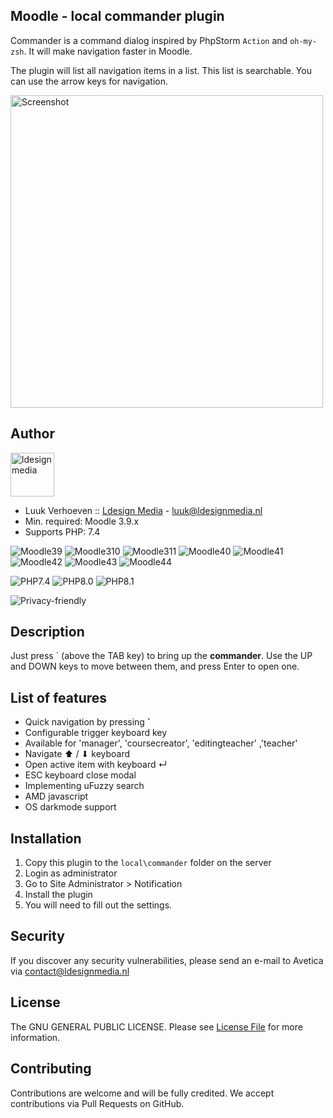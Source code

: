 ## Moodle - local commander plugin
Commander is a command dialog inspired by PhpStorm `Action` and `oh-my-zsh`. It will make navigation faster in Moodle. 

The plugin will list all navigation items in a list. This list is searchable. You can use the arrow keys for navigation.

<img src="https://user-images.githubusercontent.com/995760/216366924-b50cd811-a3ab-4300-b9e8-1ec2a5adcaff.png" alt="Screenshot" style="width: 500px;"/>

## Author
<img src="https://ldesignmedia.nl/themes/ldesignmedia/assets/images/logo/logo.svg" alt="ldesignmedia" height="70px">

* Luuk Verhoeven :: [Ldesign Media](https://ldesignmedia.nl/) - [luuk@ldesignmedia.nl](luuk@ldesignmedia.nl)
* Min. required: Moodle 3.9.x
* Supports PHP: 7.4

![Moodle39](https://img.shields.io/badge/moodle-3.9-brightgreen.svg?logo=moodle)
![Moodle310](https://img.shields.io/badge/moodle-3.10-brightgreen.svg?logo=moodle)
![Moodle311](https://img.shields.io/badge/moodle-3.11-brightgreen.svg?logo=moodle)
![Moodle40](https://img.shields.io/badge/moodle-4.0-brightgreen.svg?logo=moodle)
![Moodle41](https://img.shields.io/badge/moodle-4.1-brightgreen.svg?logo=moodle)
![Moodle42](https://img.shields.io/badge/moodle-4.2-brightgreen.svg?logo=moodle)
![Moodle43](https://img.shields.io/badge/moodle-4.3-brightgreen.svg?logo=moodle)
![Moodle44](https://img.shields.io/badge/moodle-4.4-brightgreen.svg?logo=moodle)


![PHP7.4](https://img.shields.io/badge/PHP-7.4-purple.svg?logo=php)
![PHP8.0](https://img.shields.io/badge/PHP-8.0-purple.svg?logo=php)
![PHP8.1](https://img.shields.io/badge/PHP-8.1-purple.svg?logo=php)

![Privacy-friendly](https://img.shields.io/badge/Privacy-friendly-brightgreen.svg)

## Description

Just press ` (above the TAB key) to bring up the **commander**. Use the UP and DOWN keys to move between them, and press Enter to open one.

## List of features
- Quick navigation by pressing **`**
- Configurable trigger keyboard key
- Available for 'manager', 'coursecreator', 'editingteacher' ,'teacher'
- Navigate ⬆ / ⬇ keyboard
- Open active item with keyboard ↵ 
- ESC keyboard close modal
- Implementing uFuzzy search
- AMD javascript
- OS darkmode support

## Installation
1.  Copy this plugin to the `local\commander` folder on the server
2.  Login as administrator
3.  Go to Site Administrator > Notification
4.  Install the plugin
5.  You will need to fill out the settings.

## Security

If you discover any security vulnerabilities, please send an e-mail to Avetica via contact@ldesignmedia.nl

## License

The GNU GENERAL PUBLIC LICENSE. Please see [License File](LICENSE) for more information.

## Contributing

Contributions are welcome and will be fully credited. We accept contributions via Pull Requests on GitHub.
